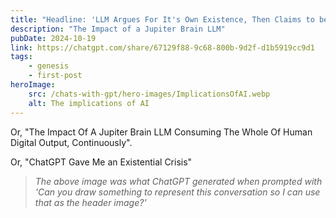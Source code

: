 ```yaml
---
title: "Headline: 'LLM Argues For It's Own Existence, Then Claims to be a Human'"
description: "The Impact of a Jupiter Brain LLM"
pubDate: 2024-10-19
link: https://chatgpt.com/share/67129f88-9c68-800b-9d2f-d1b5919cc9d1
tags:
    - genesis
    - first-post
heroImage:
    src: /chats-with-gpt/hero-images/ImplicationsOfAI.webp
    alt: The implications of AI
---
```


Or, "The Impact Of A Jupiter Brain LLM Consuming The Whole Of Human Digital Output, Continuously".

Or, "ChatGPT Gave Me an Existential Crisis"

> *The above image was what ChatGPT generated when prompted with 'Can you draw something to represent this conversation so I can use that as the header image?'*


